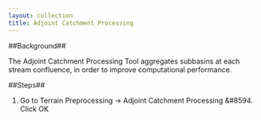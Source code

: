 ```yaml
---
layout: collection
title: Adjoint Catchment Processing
---
```


##Background##

The Adjoint Catchment Processing Tool aggregates subbasins at each stream confluence, in order to improve computational performance. 


##Steps##

1. Go to Terrain Preprocessing &#8594; Adjoint Catchment Processing &#8594. Click OK

